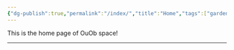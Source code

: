 ```yaml
---
{"dg-publish":true,"permalink":"/index/","title":"Home","tags":["gardenEntry"],"created":"2024-09-04T17:53:28.773+08:00","updated":"2024-09-04T22:25:47.067+08:00"}
---
```


This is the home page of OuOb space!

---



